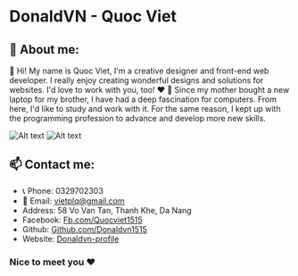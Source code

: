 <!---
DonaldVN1515/DonaldVN1515 is a ✨ special ✨ repository because its `README.md` (this file) appears on your GitHub profile.
You can click the Preview link to take a look at your changes.
--->
# DonaldVN - Quoc Viet

## 💞️ About me:
👋 Hi! My name is Quoc Viet, I'm a creative designer and front-end web developer. I really enjoy creating wonderful designs and solutions for websites. I'd love to work with you, too! ❤️
🌱 Since my mother bought a new laptop for my brother, I have had a deep fascination for computers. From here, I'd like to study and work with it. For the same reason, I kept up with the programming profession to advance and develop more new skills.

![Alt text](https://media0.giphy.com/media/L8K62iTDkzGX6/giphy.gif)
![Alt text](https://cdn.dribbble.com/users/2287419/screenshots/14115184/media/7c632f195496c28994cc7453fe6c76d2.gif)

## 📫 Contact me: 
- 📞 Phone: 0329702303
- 📧 Email: vietplq@gmail.com
- Address: 58 Vo Van Tan, Thanh Khe, Da Nang
- Facebook: [Fb.com/Quocviet1515](https://www.facebook.com/QuocViet1515/)
- Github: [Github.com/Donaldvn1515](https://github.com/DonaldVN1515)
- Website: [Donaldvn-profile](https://donaldvn-profile.vercel.app/)

### Nice to meet you ❤️
